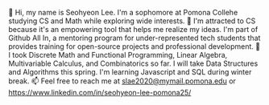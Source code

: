 👋 Hi, my name is Seohyeon Lee. I'm a sophomore at Pomona Collehe studying CS and Math while exploring wide interests.
👀 I'm attracted to CS because it's an empowering tool that helps me realize my ideas. 
I'm part of Github All In, a mentoring program for under-represented tech students that provides training for open-source projects and professional development.
🌱 I took Discrete Math and Functional Programming, Linear Algebra, Multivariable Calculus, and Combinatorics so far. 
I will take Data Structures and Algorithms this spring. I'm learning Javascript and SQL during winter break.
📫 Feel free to reach me at slae2020@mymail.pomona.edu or https://www.linkedin.com/in/seohyeon-lee-pomona25/
